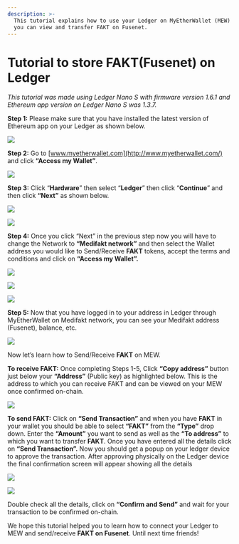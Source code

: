 ```yaml
---
description: >-
  This tutorial explains how to use your Ledger on MyEtherWallet (MEW) so that
  you can view and transfer FAKT on Fusenet.
---
```


# Tutorial to store FAKT\(Fusenet\) on Ledger



_This tutorial was made using Ledger Nano S with firmware version 1.6.1 and Ethereum app version on Ledger Nano S was 1.3.7._

**Step 1:** Please make sure that you have installed the latest version of Ethereum app on your Ledger as shown below.

![](../.gitbook/assets/0%20%282%29.png)

**Step 2:** Go to [www.myetherwallet.com](http://www.myetherwallet.com/) and click **“Access my Wallet”**.

![](../.gitbook/assets/1%20%285%29.png)

**Step 3:** Click “**Hardware**” then select “**Ledger**” then click “**Continue**” and then click **“Next”** as shown below.

![](../.gitbook/assets/2%20%285%29.png)

![](../.gitbook/assets/3%20%284%29.png)

**Step 4:** Once you click “Next” in the previous step now you will have to change the Network to **“Medifakt network”** and then select the Wallet address you would like to Send/Receive **FAKT** tokens, accept the terms and conditions and click on **“Access my Wallet”.**

![](../.gitbook/assets/4%20%285%29.png)

![](../.gitbook/assets/5%20%283%29.png)

![](../.gitbook/assets/6%20%284%29.png)

**Step 5:** Now that you have logged in to your address in Ledger through MyEtherWallet on Medifakt network, you can see your Medifakt address \(Fusenet\), balance, etc.

![](../.gitbook/assets/7%20%283%29.png)

Now let’s learn how to Send/Receive **FAKT** on MEW.

**To receive FAKT:** Once completing Steps 1-5, Click **“Copy address”** button just below your **“Address”** \(Public key\) as highlighted below. This is the address to which you can receive FAKT and can be viewed on your MEW once confirmed on-chain.

![](../.gitbook/assets/8%20%283%29.png)

**To send FAKT:** Click on **“Send Transaction”** and when you have **FAKT** in your wallet you should be able to select **“FAKT”** from the **“Type”** drop down. Enter the **“Amount”** you want to send as well as the **“To address”** to which you want to transfer **FAKT**. Once you have entered all the details click on **“Send Transaction”.** Now you should get a popup on your ledger device to approve the transaction. After approving physically on the Ledger device the final confirmation screen will appear showing all the details

![](../.gitbook/assets/9%20%283%29.png)

![](../.gitbook/assets/10%20%283%29.png)

Double check all the details, click on **“Confirm and Send”** and wait for your transaction to be confirmed on-chain.

We hope this tutorial helped you to learn how to connect your Ledger to MEW and send/receive **FAKT on Fusenet**. Until next time friends!

